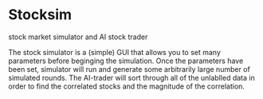 # Stocksim
stock market simulator and AI stock trader



The stock simulator is a (simple) GUI that allows you to set many parameters before beginging the simulation. Once the parameters have been set, simulator will run and generate some arbitrarily large number of simulated rounds. The AI-trader will sort through all of the unlablled data in order to find the correlated stocks and the magnitude of the correlation.
